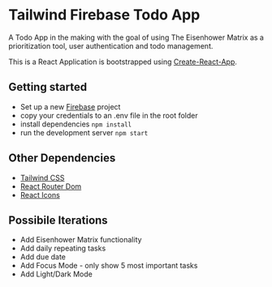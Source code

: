 # Tailwind Firebase Todo App

A Todo App in the making with the goal of using The Eisenhower Matrix as a prioritization tool, user authentication and todo management.

This is a React Application is bootstrapped using <a href="https://create-react-app.dev/docs/getting-started" target="_blank">Create-React-App</a>.

## Getting started

- Set up a new <a href="https://firebase.google.com/" target="_blank">Firebase</a> project
- copy your credentials to an .env file in the root folder
- install dependencies `npm install`
- run the development server
  `npm start`

## Other Dependencies

- <a href="https://tailwindcss.com/" target="_blank">Tailwind CSS</a>
- <a href="https://reactrouter.com/en/main" target="_blank">React Router Dom</a>
- <a href="https://react-icons.github.io/react-icons/" target="_blank">React Icons</a>

## Possibile Iterations

- Add Eisenhower Matrix functionality
- Add daily repeating tasks
- Add due date
- Add Focus Mode - only show 5 most important tasks
- Add Light/Dark Mode
